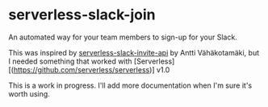 # serverless-slack-join

An automated way for your team members to sign-up for your Slack.

This was inspired by [serverless-slack-invite-api]((https://github.com/amv/serverless-slack-invite-api)) by Antti Vähäkotamäki, but
I needed something that worked with [Serverless][(https://github.com/serverless/serverless)] v1.0

This is a work in progress. I'll add more documentation when I'm sure it's worth using.